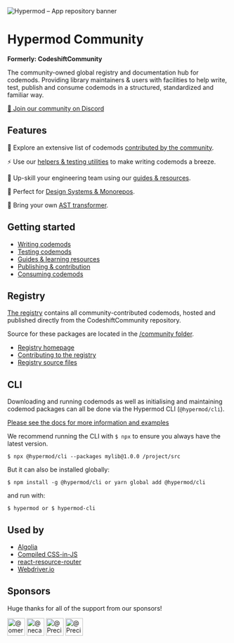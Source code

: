 <picture>
  <source media="(prefers-color-scheme: dark)" srcset="https://github.com/hypermod-io/hypermod-community/assets/3030010/f4ec415a-b320-4949-b352-0be9b1666f97">
  <source media="(prefers-color-scheme: light)" srcset="https://github.com/hypermod-io/hypermod-community/assets/3030010/9deed89f-1b24-4914-8007-74551abf40b2">
  <img alt="Hypermod – App repository banner" src="https://github.com/hypermod-io/hypermod-community/assets/3030010/9deed89f-1b24-4914-8007-74551abf40b2">
</picture>

# Hypermod Community

**Formerly: CodeshiftCommunity**

The community-owned global registry and documentation hub for codemods. Providing library maintainers & users with facilities to help write, test, publish and consume codemods in a structured, standardized and familiar way.

[💬 Join our community on Discord](https://discord.gg/XGqmKNZ8Rk)

## Features

🔭 Explore an extensive list of codemods [contributed by the community](https://www.hypermod.io/explore).

⚡️ Use our [helpers & testing utilities](https://www.codeshiftcommunity.com/docs/utils) to make writing codemods a breeze.

🧠 Up-skill your engineering team using our [guides & resources](https://www.hypermod.io/docs/guides/your-first-codemod).

🎨 Perfect for [Design Systems & Monorepos](https://www.codeshiftcommunity.com/docs/monorepos).

🦄 Bring your own [AST transformer](https://www.codeshiftcommunity.com/docs/css-codemods).

## Getting started

- [Writing codemods](https://hypermod-io.github.io/hypermod-community//docs/authoring)
- [Testing codemods](https://hypermod-io.github.io/hypermod-community//docs/testing)
- [Guides & learning resources](https://hypermod-io.github.io/hypermod-community//docs/your-first-codemod)
- [Publishing & contribution](https://hypermod-io.github.io/hypermod-community//docs/contribution)
- [Consuming codemods](https://hypermod-io.github.io/hypermod-community//docs/consuming)

## Registry

[The registry](https://www.codeshiftcommunity.com/docs/registry) contains all community-contributed codemods, hosted and published directly from the CodeshiftCommunity repository.

Source for these packages are located in the [/community folder](https://github.com/hypermod-io/hypermod-community/tree/main/community).

- [Registry homepage](https://www.codeshiftcommunity.com/docs/contribution)
- [Contributing to the registry](https://www.codeshiftcommunity.com/docs/contribution)
- [Registry source files](https://github.com/hypermod-io/hypermod-community/tree/main/community)

## CLI

Downloading and running codemods as well as initialising and maintaining codemod packages can all be done via the Hypermod CLI (`@hypermod/cli`).

[Please see the docs for more information and examples](https://www.hypermod.io/docs/tools/cli)

We recommend running the CLI with `$ npx` to ensure you always have the latest version.

`$ npx @hypermod/cli --packages mylib@1.0.0 /project/src`

But it can also be installed globally:

`$ npm install -g @hypermod/cli or yarn global add @hypermod/cli`

and run with:

`$ hypermod or $ hypermod-cli`

## Used by

- [Algolia](https://www.algolia.com/doc/guides/building-search-ui/upgrade-guides/react/)
- [Compiled CSS-in-JS](https://github.com/atlassian-labs/compiled/tree/master/packages/codemods)
- [react-resource-router](https://github.com/atlassian-labs/react-resource-router/tree/master/codemods)
- [Webdriver.io](https://github.com/webdriverio/codemod)

## Sponsors

Huge thanks for all of the support from our sponsors!

<p>
    <a href="https://github.com/omeraplak"
    ><img
            src="https://avatars.githubusercontent.com/u/1110414?v=4"
            width="40"
            height="40"
            alt="@omeraplak"
    /></a>
    <a href="https://github.com/necatiozmen"
    ><img
            src="https://avatars.githubusercontent.com/u/18739364?v=4"
            width="40"
            height="40"
            alt="@necatiozmen"
    /></a>
    <a href="https://github.com/preciselyalyss"
    ><img
            src="https://avatars1.githubusercontent.com/u/9373485?s=60&amp;v=4"
            width="40"
            height="40"
            alt="@PreciselyAlyss"
    /></a>
    <a href="https://github.com/preciselyalyss"
    ><img
            src="https://avatars.githubusercontent.com/u/1734502?s=70&v=4"
            width="40"
            height="40"
            alt="@PreciselyAlyss"
    /></a>
 </p>
